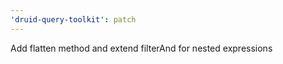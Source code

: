 ```yaml
---
'druid-query-toolkit': patch
---
```


Add flatten method and extend filterAnd for nested expressions

